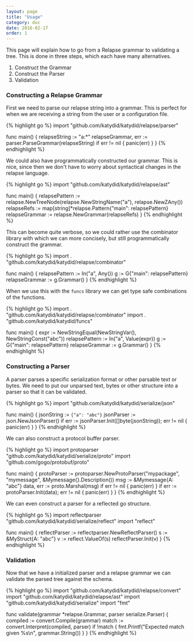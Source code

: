 ```yaml
---
layout: page
title: "Usage"
category: doc
date: 2016-02-17
order: 1
---
```


This page will explain how to go from a Relapse grammar to validating a tree.
This is done in three steps, which each have many alternatives.

  1. Construct the Grammar
  2. Construct the Parser
  3. Validation

### Constructing a Relapse Grammar

First we need to parse our relapse string into a grammar.
This is perfect for when we are receiving a string from the user or a configuration file.

{% highlight go %}
import "github.com/katydid/katydid/relapse/parser"

func main() {
	relapseString := "a:*"
	relapseGrammar, err := parser.ParseGrammar(relapseString)
	if err != nil {
		panic(err)
	}
}
{% endhighlight %}

We could also have programmatically constructed our grammar.
This is nice, since then we don't have to worry about syntactical changes in the relapse language.

{% highlight go %}
import "github.com/katydid/katydid/relapse/ast"

func main() {
	relapsePattern := relapse.NewTreeNode(relapse.NewStringName("a"), relapse.NewZAny())
	relapseRefs := map[string]*relapse.Pattern{"main": relapsePattern}
	relapseGrammar := relapse.NewGrammar(relapseRefs)
}
{% endhighlight %}

This can become quite verbose, so we could rather use the combinator library with which we can more concisely, but still programmatically construct the grammar.

{% highlight go %}
import . "github.com/katydid/katydid/relapse/combinator"

func main() {
	relapsePattern := In("a", Any())
	g := G{"main": relapsePattern}
	relapseGrammar := g.Grammar()
}
{% endhighlight %}

When we use this with the `funcs` library we can get type safe combinations of the functions.

{% highlight go %}
import . "github.com/katydid/katydid/relapse/combinator"
import . "github.com/katydid/katydid/funcs"

func main() {
	expr := NewStringEqual(NewStringVar(), NewStringConst("abc"))
	relapsePattern := In("a", Value(expr))
	g := G{"main": relapsePattern}
	relapseGrammar := g.Grammar()
}
{% endhighlight %}

### Constructing a Parser

A parser parses a specific serialization format or other parsable text or bytes.
We need to put our unparsed text, bytes or other structure into a parser so that it can be validated.

{% highlight go %}
import "github.com/katydid/katydid/serialize/json"

func main() {
	jsonString := `{"a": "abc"}`
	jsonParser := json.NewJsonParser()
	if err := jsonParser.Init([]byte(jsonString)); err != nil {
		panic(err)
	}
}
{% endhighlight %}

We can also construct a protocol buffer parser.

{% highlight go %}
import protoparser "github.com/katydid/katydid/serialize/proto"
import "github.com/gogo/protobuf/proto"

func main() {
	protoParser := protoparser.NewProtoParser("mypackage", "mymessage", &Mymessage{}.Description())
	msg := &Mymessage{A: "abc"}
	data, err := proto.Marshal(msg)
	if err != nil {
		panic(err)
	}
	if err := protoParser.Init(data); err != nil {
		panic(err)
	}
}
{% endhighlight %}

We can even construct a parser for a reflected go structure.

{% highlight go %}
import reflectparser "github.com/katydid/katydid/serialize/reflect"
import "reflect"

func main() {
	reflectParser := reflectparser.NewReflectParser()
	s := &MyStruct{A: "abc"}
	v := reflect.ValueOf(s)
	reflectParser.Init(v)
}
{% endhighlight %}

### Validation

Now that we have a initialized parser and a relapse grammar we can validate the parsed tree against the schema.

{% highlight go %}
import "github.com/katydid/katydid/relapse/convert"
import "github.com/katydid/katydid/relapse/ast"
import "github.com/katydid/katydid/serialize"
import "fmt"

func validate(grammar *relapse.Grammar, parser serialize.Parser) {
	compiled := convert.Compile(grammar)
	match := convert.Interpret(compiled, parser)
	if !match {
		fmt.Printf("Expected match given %s\n", grammar.String())
	}
}
{% endhighlight %}